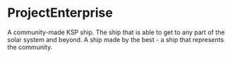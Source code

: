 # ProjectEnterprise
A community-made KSP ship. The ship that is able to get to any part of the solar system and beyond.
A ship made by the best - a ship that represents the community.

